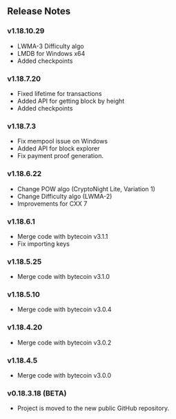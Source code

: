 ## Release Notes

### v1.18.10.29
- LWMA-3 Difficulty algo
- LMDB for Windows x64
- Added checkpoints

### v1.18.7.20
- Fixed lifetime for transactions
- Added API for getting block by height
- Added checkpoints

### v1.18.7.3
- Fix mempool issue on Windows
- Added API for block explorer
- Fix payment proof generation.

### v1.18.6.22
- Change POW algo (CryptoNight Lite, Variation 1)
- Change Difficulty algo (LWMA-2)
- Improvements for CXX 7

### v1.18.6.1
- Merge code with bytecoin v3.1.1
- Fix importing keys

### v1.18.5.25
- Merge code with bytecoin v3.1.0

### v1.18.5.10
- Merge code with bytecoin v3.0.4

### v1.18.4.20
- Merge code with bytecoin v3.0.2

### v1.18.4.5
- Merge code with bytecoin v3.0.0

### v0.18.3.18 (BETA)
- Project is moved to the new public GitHub repository.
